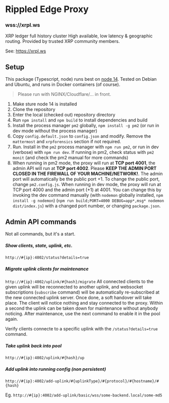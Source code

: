 # Rippled Edge Proxy

### wss://xrpl.ws

XRP ledger full history cluster
High available, low latency & geographic routing. Provided by trusted XRP community members.

See: https://xrpl.ws

## Setup

This package (Typescript, node) runs best on [node 14](https://nodejs.org/download/release/latest-v14.x/). Tested on Debian and Ubuntu, and runs in Docker containers (of course).

> Please run with NGINX/Cloudflare/... in front.

1. Make sture node 14 is installed
2. Clone the repository
3. Enter the local (checked out) repository directory
4. Run `npm install` and `npm build` to install dependencies and build 
5. Install the process manager `pm2` globally, `npm install -g pm2` (or run in dev mode without the process manager)
6. Copy `config.default.json` to `config.json` and modify. Remove the `mattermost` and `xrpforensics` section if not required.
7. Run. Install in the `pm2` process manager with `npm run pm2`, or run in dev (verbose) with `npm run dev`. If running in pm2, check status with `pm2 monit` (and check the pm2 manual for more commands)
8. When running in pm2 mode, the proxy will run at **TCP port 4001**, the admin API will run at **TCP port 4002**. Please **KEEP THE ADMIN PORT CLOSED IN THE FIREWALL OF YOUR MACHINE/NETWORK!**. The admin port will automatically be the public port +1. To change the public port, change `pm2.config.js`. When running in dev mode, the proxy will run at TCP port 4000 and the admin port (+1) at 4001. You can change this by invoking the dev command manually (with `nodemon` globally installed, `npm install -g nodemon`) (`npm run build;PORT=4000 DEBUG=app*,msg* nodemon dist/index.js`) with a changed port number, or changing `package.json`.

## Admin API commands
Not all commands, but it's a start.

##### Show clients, state, uplink, etc.
`http://#{ip}:4002/status?details=true`

##### Migrate uplink clients for maintenance
`http://#{ip}:4002/uplink/#{hash}/migrate`
All connected clients to the given uplink will be reconnected to another uplink, and websocket subscriptions (`subscribe` command) will be automatically re-subscribed at the new connected uplink server. Once done, a soft handover will take place. The client will notice nothing and stay connected to the proxy. Within a second the uplink can be taken down for maintenance without anybody noticing. After maintenance, use the next command to enable it in the pool again.

Verify clients connecte to a specific uplink with the `/status?details=true` command.

##### Take uplink back into pool
`http://#{ip}:4002/uplink/#{hash}/up`

##### Add uplink into running config (non persistent)
`http://#{ip}:4002/add-uplink/#{uplinkType}/#{protocol}/#{hostname}/#{hash}`

Eg.
`http://#{ip}:4002/add-uplink/basic/wss/some-backend.local/some-md5`

